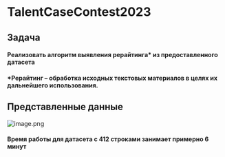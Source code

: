 # **TalentCaseContest2023**

## **Задача**
#### Реализовать алгоритм выявления рерайтинга* из предоставленного датасета
#### *Рерайтинг – обработка исходных текстовых материалов в целях их дальнейшего использования.

## **Представленные данные**
![image.png](https://i.postimg.cc/wTfVKmTb/image.png)
#### Время работы для датасета с 412 строками занимает примерно 6 минут

